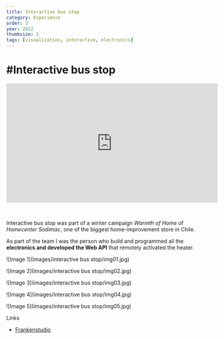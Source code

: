 ```yaml
---
title: Interactive bus stop
category: Experience
order: 3
year: 2012
thumbsize: 1
tags: [visualization, interactive, electronics]
---
```


# #Interactive bus stop

<iframe width="560" height="315" src="https://www.youtube.com/embed/3pMpZ-EOJug" frameborder="0" allow="accelerometer; autoplay; encrypted-media; gyroscope; picture-in-picture" allowfullscreen></iframe>

&nbsp;

Interactive bus stop was part of a winter campaign *Warmth of Home* of *Homecenter Sodimac*, one of the biggest home-improvement store in Chile.

As part of the team I was the person who build and programmed all the **electronics and developed the Web API** that remotely activated the heater.


![Image 1](images/interactive bus stop/img01.jpg)

![Image 2](images/interactive bus stop/img02.jpg)

![Image 3](images/interactive bus stop/img03.jpg)

![Image 4](images/interactive bus stop/img04.jpg)

![Image 5](images/interactive bus stop/img05.jpg)

Links
- [Frankenstudio](http://www.frankenstudio.cl/)
